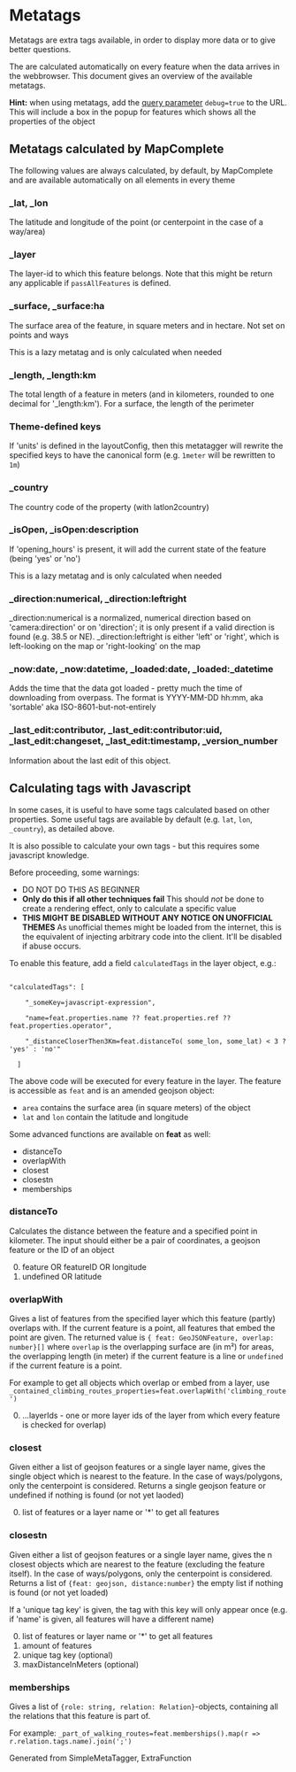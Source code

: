 
 Metatags 
==========



Metatags are extra tags available, in order to display more data or to give better questions.

The are calculated automatically on every feature when the data arrives in the webbrowser. This document gives an overview of the available metatags.

**Hint:** when using metatags, add the [query parameter](URL_Parameters.md) `debug=true` to the URL. This will include a box in the popup for features which shows all the properties of the object


 Metatags calculated by MapComplete 
------------------------------------



The following values are always calculated, by default, by MapComplete and are available automatically on all elements in every theme


### _lat, _lon 



The latitude and longitude of the point (or centerpoint in the case of a way/area)




### _layer 



The layer-id to which this feature belongs. Note that this might be return any applicable if `passAllFeatures` is defined.




### _surface, _surface:ha 



The surface area of the feature, in square meters and in hectare. Not set on points and ways

This is a lazy metatag and is only calculated when needed


### _length, _length:km 



The total length of a feature in meters (and in kilometers, rounded to one decimal for '_length:km'). For a surface, the length of the perimeter




### Theme-defined keys 



If 'units' is defined in the layoutConfig, then this metatagger will rewrite the specified keys to have the canonical form (e.g. `1meter` will be rewritten to `1m`)




### _country 



The country code of the property (with latlon2country)




### _isOpen, _isOpen:description 



If 'opening_hours' is present, it will add the current state of the feature (being 'yes' or 'no')

This is a lazy metatag and is only calculated when needed


### _direction:numerical, _direction:leftright 



_direction:numerical is a normalized, numerical direction based on 'camera:direction' or on 'direction'; it is only present if a valid direction is found (e.g. 38.5 or NE). _direction:leftright is either 'left' or 'right', which is left-looking on the map or 'right-looking' on the map




### _now:date, _now:datetime, _loaded:date, _loaded:_datetime 



Adds the time that the data got loaded - pretty much the time of downloading from overpass. The format is YYYY-MM-DD hh:mm, aka 'sortable' aka ISO-8601-but-not-entirely




### _last_edit:contributor, _last_edit:contributor:uid, _last_edit:changeset, _last_edit:timestamp, _version_number 



Information about the last edit of this object.




 Calculating tags with Javascript 
----------------------------------



In some cases, it is useful to have some tags calculated based on other properties. Some useful tags are available by default (e.g. `lat`, `lon`, `_country`), as detailed above.

It is also possible to calculate your own tags - but this requires some javascript knowledge.



Before proceeding, some warnings:



  - DO NOT DO THIS AS BEGINNER
  - **Only do this if all other techniques fail**  This should _not_ be done to create a rendering effect, only to calculate a specific value
  - **THIS MIGHT BE DISABLED WITHOUT ANY NOTICE ON UNOFFICIAL THEMES** As unofficial themes might be loaded from the internet, this is the equivalent of injecting arbitrary code into the client. It'll be disabled if abuse occurs.


To enable this feature,  add a field `calculatedTags` in the layer object, e.g.:

````

"calculatedTags": [

    "_someKey=javascript-expression",

    "name=feat.properties.name ?? feat.properties.ref ?? feat.properties.operator",

    "_distanceCloserThen3Km=feat.distanceTo( some_lon, some_lat) < 3 ? 'yes' : 'no'" 

  ]

````



The above code will be executed for every feature in the layer. The feature is accessible as `feat` and is an amended geojson object:



  - `area` contains the surface area (in square meters) of the object
  - `lat` and `lon` contain the latitude and longitude


Some advanced functions are available on **feat** as well: 

  - distanceTo
  - overlapWith
  - closest
  - closestn
  - memberships
 
### distanceTo 

 Calculates the distance between the feature and a specified point in kilometer. The input should either be a pair of coordinates, a geojson feature or the ID of an object 

  0. feature OR featureID OR longitude
  1. undefined OR latitude
 
### overlapWith 

 Gives a list of features from the specified layer which this feature (partly) overlaps with. If the current feature is a point, all features that embed the point are given. The returned value is `{ feat: GeoJSONFeature, overlap: number}[]` where `overlap` is the overlapping surface are (in m²) for areas, the overlapping length (in meter) if the current feature is a line or `undefined` if the current feature is a point.

For example to get all objects which overlap or embed from a layer, use `_contained_climbing_routes_properties=feat.overlapWith('climbing_route')` 

  0. ...layerIds - one or more layer ids  of the layer from which every feature is checked for overlap)
 
### closest 

 Given either a list of geojson features or a single layer name, gives the single object which is nearest to the feature. In the case of ways/polygons, only the centerpoint is considered. Returns a single geojson feature or undefined if nothing is found (or not yet laoded) 

  0. list of features or a layer name or '*' to get all features
 
### closestn 

 Given either a list of geojson features or a single layer name, gives the n closest objects which are nearest to the feature (excluding the feature itself). In the case of ways/polygons, only the centerpoint is considered. Returns a list of `{feat: geojson, distance:number}` the empty list if nothing is found (or not yet loaded)

If a 'unique tag key' is given, the tag with this key will only appear once (e.g. if 'name' is given, all features will have a different name) 

  0. list of features or layer name or '*' to get all features
  1. amount of features
  2. unique tag key (optional)
  3. maxDistanceInMeters (optional)
 
### memberships 

 Gives a list of `{role: string, relation: Relation}`-objects, containing all the relations that this feature is part of. 

For example: `_part_of_walking_routes=feat.memberships().map(r => r.relation.tags.name).join(';')` 


 Generated from SimpleMetaTagger, ExtraFunction